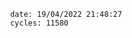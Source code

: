 

                date: 19/04/2022 21:48:27
                cycles: 11580

                         